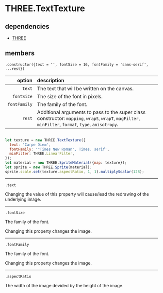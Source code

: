 # THREE.TextTexture





## dependencies

- [THREE](https://github.com/mrdoob/three.js)

## members

`.constructor({text = '', fontSize = 16, fontFamily = 'sans-serif', ...rest})`

| option | description |
| ---: | :--- |
| `text` | The text that will be written on the canvas. |
| `fontSize` | The size of the font in pixels. |
| `fontFamily` | The family of the font. |
| `rest` | Additional arguments to pass to the super class constructor: `mapping`, `wrapS`, `wrapT`, `magFilter`, `minFilter`, `format`, `type`, `anisotropy`. |

```javascript

let texture = new THREE.TextTexture({
  text: 'Carpe Diem',
  fontFamily: '"Times New Roman", Times, serif',
  minFilter: THREE.LinearFilter,
});
let material = new THREE.SpriteMaterial({map: texture});
let sprite = new THREE.Sprite(material);
sprite.scale.set(texture.aspectRatio, 1, 1).multiplyScalar(128);

```

---

`.text`

Changing the value of this property will cause/lead the redrawing of the underlying image.

---

`.fontSize`

The family of the font.

Changing this property changes the image.

---

`.fontFamily`

The family of the font.

Changing this property changes the image.

---

`.aspectRatio`

The width of the image devided by the height of the image.
